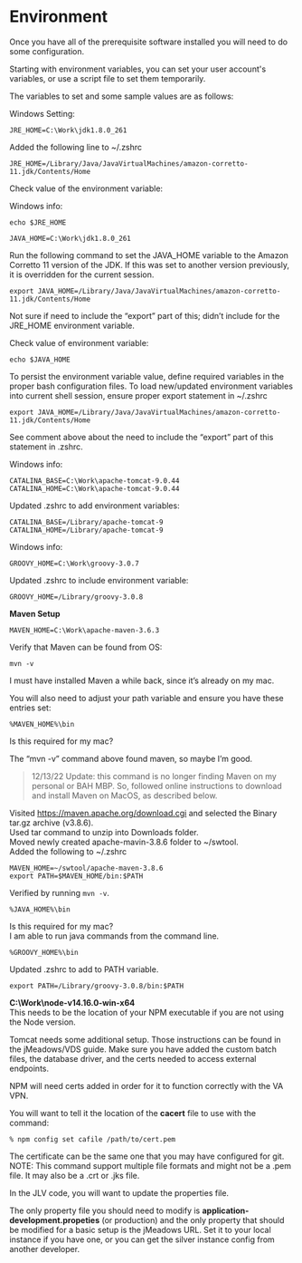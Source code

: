# Environment

Once you have all of the prerequisite software installed you will need to do some configuration.  

Starting with environment variables, you can set your user account's variables, or use a script file to set them temporarily.

The variables to set and some sample values are as follows:

Windows Setting:
```
JRE_HOME=C:\Work\jdk1.8.0_261
```

Added the following line to ~/.zshrc  
```
JRE_HOME=/Library/Java/JavaVirtualMachines/amazon-corretto-11.jdk/Contents/Home
```

Check value of the environment variable:

Windows info:
```
echo $JRE_HOME
```

```
JAVA_HOME=C:\Work\jdk1.8.0_261
```

Run the following command to set the JAVA_HOME variable to the Amazon Corretto 11 version of the JDK. If this was set to another version previously, it is overridden for the current session.  

```
export JAVA_HOME=/Library/Java/JavaVirtualMachines/amazon-corretto-11.jdk/Contents/Home
```

Not sure if need to include the “export” part of this; didn’t include for the JRE_HOME environment variable.

Check value of environment variable:  
```
echo $JAVA_HOME
```

To persist the environment variable value, define required variables in the proper bash configuration files. To load new/updated environment variables into current shell session, ensure proper export statement in ~/.zshrc  

```
export JAVA_HOME=/Library/Java/JavaVirtualMachines/amazon-corretto-11.jdk/Contents/Home
```

See comment above about the need to include the “export” part of this statement in .zshrc.  

Windows info:
```
CATALINA_BASE=C:\Work\apache-tomcat-9.0.44
CATALINA_HOME=C:\Work\apache-tomcat-9.0.44
```

Updated .zshrc to add environment variables:
```
CATALINA_BASE=/Library/apache-tomcat-9
CATALINA_HOME=/Library/apache-tomcat-9
```

Windows info:
```
GROOVY_HOME=C:\Work\groovy-3.0.7  
```

Updated .zshrc to include environment variable:  
```
GROOVY_HOME=/Library/groovy-3.0.8  
```

**Maven Setup**
```
MAVEN_HOME=C:\Work\apache-maven-3.6.3
```

Verify that Maven can be found from OS:

```
mvn -v
```

I must have installed Maven a while back, since it’s already on my mac.  

You will also need to adjust your path variable and ensure you have these entries set:  

```
%MAVEN_HOME%\bin
```

Is this required for my mac?  

The “mvn -v” command above found maven, so maybe I’m good.  

> 12/13/22 Update: this command is no longer finding Maven on my personal or BAH MBP. So, followed online instructions to download and install Maven on MacOS, as described below.

Visited https://maven.apache.org/download.cgi and selected the Binary tar.gz archive (v3.8.6).  
Used tar command to unzip into Downloads folder.  
Moved newly created apache-mavin-3.8.6 folder to ~/swtool.  
Added the following to ~/.zshrc
```
MAVEN_HOME=~/swtool/apache-maven-3.8.6
export PATH=$MAVEN_HOME/bin:$PATH
```

Verified by running `mvn -v`.  

```
%JAVA_HOME%\bin
```

Is this required for my mac?  
I am able to run java commands from the command line.  

```
%GROOVY_HOME%\bin
```

Updated .zshrc to add to PATH variable.
```
export PATH=/Library/groovy-3.0.8/bin:$PATH
```

**C:\Work\node-v14.16.0-win-x64**  
This needs to be the location of your NPM executable if you are not using the Node version.

Tomcat needs some additional setup. Those instructions can be found in the jMeadows/VDS guide. Make sure you have added the custom batch files, the database driver, and the certs needed to access external endpoints.

NPM will need certs added in order for it to function correctly with the VA VPN.

You will want to tell it the location of the **cacert** file to use with the command:
```
% npm config set cafile /path/to/cert.pem
```

The certificate can be the same one that you may have configured for git.  
NOTE: This command support multiple file formats and might not be a .pem file. It may also be a .crt or .jks file.  

In the JLV code, you will want to update the properties file.  

The only property file you should need to modify is **application-development.propeties** (or production) and the only property that should be modified for a basic setup is the jMeadows URL. Set it to your local instance if you have one, or you can get the silver instance config from another developer.
